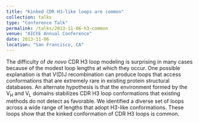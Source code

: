 ```yaml
---
title: "Kinked CDR H3-like loops are common"
collection: talks
type: "Conference Talk"
permalink: /talks/2013-11-06-h3-common
venue: "AIChE Annual Conference"
date: 2013-11-06
location: "San Francisco, CA"
---
```


The difficulty of <i>de novo</i> CDR H3 loop modeling is surprising in many cases because of the modest loop lengths at which they occur. One possible explanation is that V(D)J recombination can produce loops that access conformations that are extremely rare in existing protein structural databases. An alternate hypothesis is that the environment formed by the V<sub>H</sub> and V<sub>L</sub> domains stabilizes CDR H3 loop conformations that existing methods do not detect as favorable. We identified a diverse set of loops across a wide range of lengths that adopt H3-like conformations. These loops show that the kinked conformation of CDR H3 loops is common.